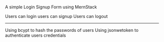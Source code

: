 A simple Login Signup Form using MernStack

Users can login 
users can signup
Users can logout
____________________________________________

Using bcypt to hash the passwords of users
Using jsonwetoken to authenticate users credentials